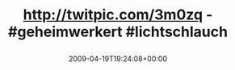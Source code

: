 ---
retweeted: false
source: <a href="http://twitter.com" rel="nofollow">Twitter Web Client</a>
entities:
  hashtags:
  - text: geheimwerkert
    indices:
    - '27'
    - '41'
  - text: lichtschlauch
    indices:
    - '42'
    - '56'
  symbols: []
  user_mentions: []
  urls: []
display_text_range:
- '0'
- '56'
favorite_count: '0'
id_str: '1559926300'
truncated: false
retweet_count: '0'
id: '1559926300'
created_at: Sun Apr 19 19:24:08 +0000 2009
favorited: false
full_text: 'http://twitpic.com/3m0zq - #geheimwerkert #lichtschlauch'
lang: und
tags:
- geheimwerkert
- lichtschlauch
- pesos/twitter
date: '2009-04-19T19:24:08+00:00'
src: https://twitter.com/bascht/status/1559926300
original_url: https://twitter.com/bascht/status/1559926300
type: twitter_tweet
text: 'http://twitpic.com/3m0zq - #geheimwerkert #lichtschlauch'
title: 'http://twitpic.com/3m0zq - #geheimwerkert #lichtschlauch

  '

---